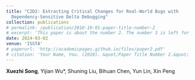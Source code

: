 ```yaml
---
title: "C2D2: Extracting Critical Changes for Real-World Bugs with 
  Dependency-Sensitive Delta Debugging"
collection: publications
# permalink: /publication/2010-10-01-paper-title-number-2
# excerpt: 'This paper is about the number 2. The number 3 is left for future work.'
date: 2024-03-02
venue: 'ISSTA'
# paperurl: 'http://academicpages.github.io/files/paper2.pdf'
# citation: 'Your Name, You. (2010). &quot;Paper Title Number 2.&quot; <i>Journal 1</i>. 1(2).'
---
```

**Xuezhi Song**, Yijian Wu*, Shuning Liu, Bihuan Chen, Yun Lin, Xin Peng